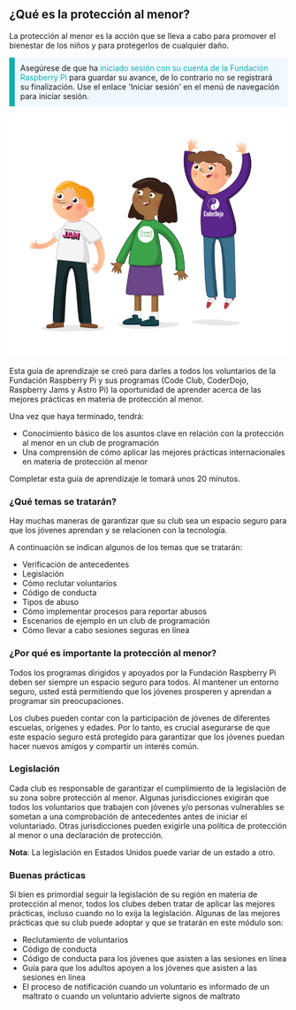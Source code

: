 ## ¿Qué es la protección al menor?

La protección al menor es la acción que se lleva a cabo para promover el bienestar de los niños y para protegerlos de cualquier daño.

<p style="border-left: solid; border-width:10px; border-color: #0faeb0; background-color: aliceblue; padding: 10px;">
Asegúrese de que ha <span style="color: #0faeb0">iniciado sesión con su cuenta de la Fundación Raspberry Pi</span> para guardar su avance, de lo contrario no se registrará su finalización. Use el enlace 'Iniciar sesión' en el menú de navegación para iniciar sesión.
</p>

![Tres jóvenes están de pie.](images/3-RPF-Kids.png)

Esta guía de aprendizaje se creó para darles a todos los voluntarios de la Fundación Raspberry Pi y sus programas (Code Club, CoderDojo, Raspberry Jams y Astro Pi) la oportunidad de aprender acerca de las mejores prácticas en materia de protección al menor.

Una vez que haya terminado, tendrá:

* Conocimiento básico de los asuntos clave en relación con la protección al menor en un club de programación
* Una comprensión de cómo aplicar las mejores prácticas internacionales en materia de protección al menor

Completar esta guía de aprendizaje le tomará unos 20 minutos.

### ¿Qué temas se tratarán?

Hay muchas maneras de garantizar que su club sea un espacio seguro para que los jóvenes aprendan y se relacionen con la tecnología.

A continuación se indican algunos de los temas que se tratarán:

* Verificación de antecedentes
* Legislación
* Cómo reclutar voluntarios
* Código de conducta
* Tipos de abuso
* Cómo implementar procesos para reportar abusos
* Escenarios de ejemplo en un club de programación
* Cómo llevar a cabo sesiones seguras en línea

### ¿Por qué es importante la protección al menor?

Todos los programas dirigidos y apoyados por la Fundación Raspberry Pi deben ser siempre un espacio seguro para todos. Al mantener un entorno seguro, usted está permitiendo que los jóvenes prosperen y aprendan a programar sin preocupaciones.

Los clubes pueden contar con la participación de jóvenes de diferentes escuelas, orígenes y edades. Por lo tanto, es crucial asegurarse de que este espacio seguro está protegido para garantizar que los jóvenes puedan hacer nuevos amigos y compartir un interés común.

### Legislación

Cada club es responsable de garantizar el cumplimiento de la legislación de su zona sobre protección al menor. Algunas jurisdicciones exigirán que todos los voluntarios que trabajen con jóvenes y/o personas vulnerables se sometan a una comprobación de antecedentes antes de iniciar el voluntariado. Otras jurisdicciones pueden exigirle una política de protección al menor o una declaración de protección.

**Nota**: La legislación en Estados Unidos puede variar de un estado a otro.

### Buenas prácticas

Si bien es primordial seguir la legislación de su región en materia de protección al menor, todos los clubes deben tratar de aplicar las mejores prácticas, incluso cuando no lo exija la legislación. Algunas de las mejores prácticas que su club puede adoptar y que se tratarán en este módulo son:

* Reclutamiento de voluntarios
* Código de conducta
* Código de conducta para los jóvenes que asisten a las sesiones en línea
* Guía para que los adultos apoyen a los jóvenes que asisten a las sesiones en línea
* El proceso de notificación cuando un voluntario es informado de un maltrato o cuando un voluntario advierte signos de maltrato
